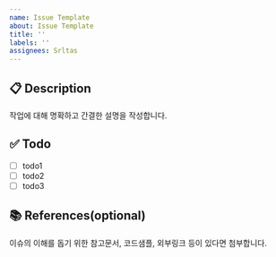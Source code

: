 ```yaml
---
name: Issue Template
about: Issue Template
title: ''
labels: ''
assignees: Srltas
---
```


## 📋 Description
작업에 대해 명확하고 간결한 설명을 작성합니다.

## ✅ Todo
- [ ] todo1
- [ ] todo2
- [ ] todo3

## 📚 References(optional)
이슈의 이해를 돕기 위한 참고문서, 코드샘플, 외부링크 등이 있다면 첨부합니다.
